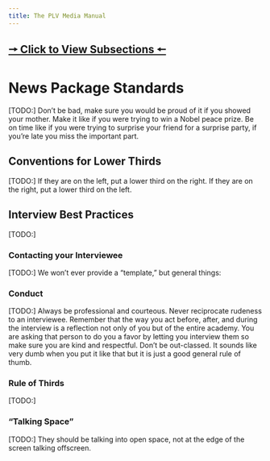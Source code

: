```yaml
---
title: The PLV Media Manual
---
```


## [🠖 Click to View Subsections 🠔](headers-h.nyo502f205h5)

News Package Standards
======================

\[TODO:\] Don’t be bad, make sure you would be proud of it if you showed your mother. Make it like if you were trying to win a Nobel peace prize. Be on time like if you were trying to surprise your friend for a surprise party, if you’re late you miss the important part.

Conventions for Lower Thirds
----------------------------

\[TODO:\] If they are on the left, put a lower third on the right. If they are on the right, put a lower third on the left.

Interview Best Practices
------------------------

\[TODO:\]

### Contacting your Interviewee

\[TODO:\] We won’t ever provide a “template,” but general things:

### Conduct

\[TODO:\] Always be professional and courteous. Never reciprocate rudeness to an interviewee. Remember that the way you act before, after, and during the interview is a reflection not only of you but of the entire academy. You are asking that person to do you a favor by letting you interview them so make sure you are kind and respectful. Don’t be out-classed. It sounds like very dumb when you put it like that but it is just a good general rule of thumb.

### Rule of Thirds

\[TODO:\]

### “Talking Space”

\[TODO:\] They should be talking into open space, not at the edge of the screen talking offscreen.
